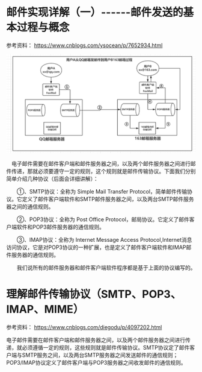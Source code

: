 

# 邮件实现详解（一）------邮件发送的基本过程与概念 

参考资料： https://www.cnblogs.com/ysocean/p/7652934.html

![img](邮件协议.assets/1120165-20171011215731184-1615174561.png)

　电子邮件需要在邮件客户端和邮件服务器之间，以及两个邮件服务器之间进行邮件传递，那就必须要遵守一定的规则，这个规则就是邮件传输协议。下面我们分别简单介绍几种协议（后面会详细讲解）：

　　①、SMTP协议：全称为 Simple Mail Transfer Protocol，简单邮件传输协议。它定义了邮件客户端软件和SMTP邮件服务器之间，以及两台SMTP邮件服务器之间的通信规则。

　　②、POP3协议：全称为 Post Office Protocol，邮局协议。它定义了邮件客户端软件和POP3邮件服务器的通信规则。

　　③、IMAP协议：全称为 Internet Message Access Protocol,Internet消息访问协议，它是对POP3协议的一种扩展，也是定义了邮件客户端软件和IMAP邮件服务器的通信规则。

　　我们说所有的邮件服务器和邮件客户端软件程序都是基于上面的协议编写的。

# 理解邮件传输协议（SMTP、POP3、IMAP、MIME） 

参考资料： https://www.cnblogs.com/diegodu/p/4097202.html

电子邮件需要在邮件客户端和邮件服务器之间，以及两个邮件服务器之间进行传递，就必须遵循一定的规则，这些规则就是邮件传输协议。SMTP协议定了邮件客户端与SMTP服务之间，以及两台SMTP服务器之间发送邮件的通信规则；POP3/IMAP协议定义了邮件客户端与POP3服务器之间收发邮件的通信规则。





